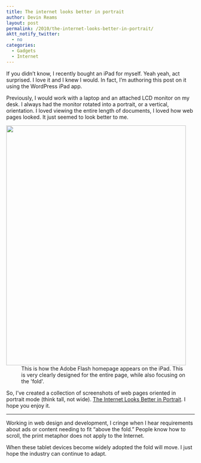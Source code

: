 ```yaml
---
title: The internet looks better in portrait
author: Devin Reams
layout: post
permalink: /2010/the-internet-looks-better-in-portrait/
aktt_notify_twitter:
  - no
categories:
  - Gadgets
  - Internet
---
```

If you didn&#8217;t know, I recently bought an iPad for myself. Yeah yeah, act surprised. I love it and I knew I would. In fact, I&#8217;m authoring this post on it using the WordPress iPad app. 

Previously, I would work with a laptop and an attached LCD monitor on my desk. I always had the monitor rotated into a portrait, or a vertical, orientation. I loved viewing the entire length of documents, I loved how web pages looked. It just seemed to look better to me.

<dl id="attachment_1095" class="wp-caption aligncenter" style="max-width:480px">
  <dt>
    <a href="https://devin.rea.ms/wp/wp-content/uploads/2010/04/p_1024_768_2ACA2507-B426-43CD-ABCF-CCC23A3CC810.jpeg"><img src="https://devin.rea.ms/wp/wp-content/uploads/2010/04/p_1024_768_2ACA2507-B426-43CD-ABCF-CCC23A3CC810.jpeg" alt="" title="Adobe Flash" width="480" height="640" class="size-full wp-image-1095" /></a>
  </dt>
  
  <dd>
    This is how the Adobe Flash homepage appears on the iPad. This is very clearly designed for the entire page, while also focusing on the 'fold'.
  </dd>
</dl>

So, I&#8217;ve created a collection of screenshots of web pages oriented in portrait mode (think tall, not wide). [The Internet Looks Better in Portrait][1]. I hope you enjoy it. 

* * *

Working in web design and development, I cringe when I hear requirements about ads or content needing to fit &#8220;above the fold.&#8221; People know how to scroll, the print metaphor does not apply to the Internet. 

When these tablet devices become widely adopted the fold will move. I just hope the industry can continue to adapt.

 [1]: http://verticalwebpages.tumblr.com